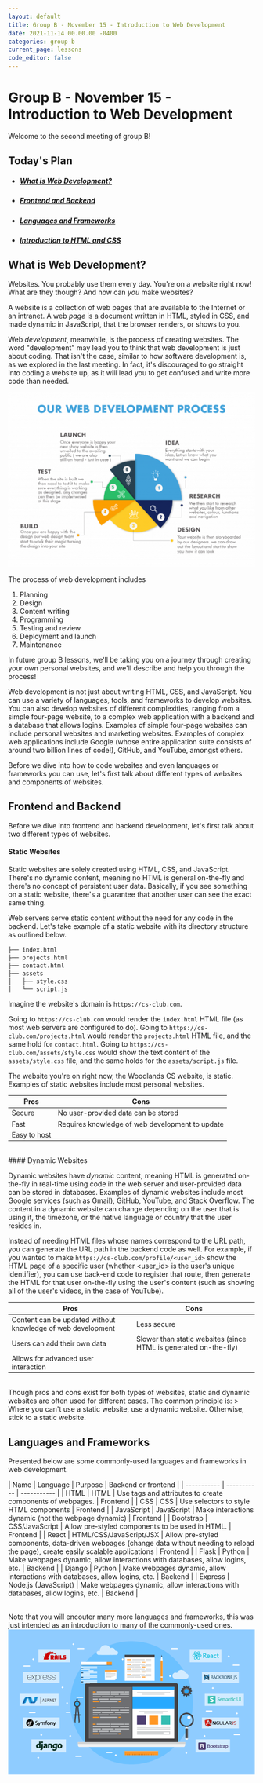 ```yaml
---
layout: default
title: Group B - November 15 - Introduction to Web Development
date: 2021-11-14 00.00.00 -0400
categories: group-b
current_page: lessons
code_editor: false
---
```

# Group B - November 15 - Introduction to Web Development

Welcome to the second meeting of group B!

## Today's Plan
- <h5><a href="#what-is-web-development">What is Web Development?</a></h5>
- <h5><a href="#frontend-and-backend">Frontend and Backend</a></h5>
- <h5><a href="#languages-and-frameworks">Languages and Frameworks</a></h5>
- <h5><a href="#introduction-to-html-and-css">Introduction to HTML and CSS</a></h5>

## What is Web Development?

Websites. You probably use them every day. You're on a website right now! What are they though? And how can *you* make websites? 

A website is a collection of web pages that are available to the Internet or an intranet. A web *page* is a document written in HTML, styled in CSS, and made dynamic in JavaScript, that the browser renders, or shows to you. 

Web *development*, meanwhile, is the process of creating websites. The word "development" may lead you to think that web development is just about coding. That isn't the case, similar to how software development is, as we explored in the last meeting. In fact, it's discouraged to go straight into coding a website up, as it will lead you to get confused and write more code than needed.

<img src="/assets/img/group-b/lesson-5/webdev-process.png" alt="" class="post-img float-right">

The process of web development includes
1. Planning
2. Design
3. Content writing
4. Programming
5. Testing and review
6. Deployment and launch
7. Maintenance

In future group B lessons, we'll be taking you on a journey through creating your own personal websites, and we'll describe and help you through the process!

Web development is not just about writing HTML, CSS, and JavaScript. You can use a variety of languages, tools, and frameworks to develop websites. You can also develop websites of different complexities, ranging from a simple four-page website, to a complex web application with a backend and a database that allows logins. Examples of simple four-page websites can include personal websites and marketing websites. Examples of complex web applications include Google (whose entire application suite consists of around two billion lines of code!), GitHub, and YouTube, amongst others.

Before we dive into how to code websites and even languages or frameworks you can use, let's first talk about different types of websites and components of websites.

## Frontend and Backend

Before we dive into frontend and backend development, let's first talk about two different types of websites.

#### Static Websites

Static websites are solely created using HTML, CSS, and JavaScript. There's no dynamic content, meaning no HTML is general on-the-fly and there's no concept of persistent user data. Basically, if you see something on a static website, there's a guarantee that another user can see the exact same thing.

Web servers serve static content without the need for any code in the backend. Let's take example of a static website with its directory structure as outlined below.
```
├── index.html
├── projects.html
├── contact.html
├── assets
│   ├── style.css
│   └── script.js
```

Imagine the website's domain is `https://cs-club.com`.

Going to `https://cs-club.com` would render the `index.html` HTML file (as most web servers are configured to do). Going to `https://cs-club.com/projects.html` would render the `projects.html` HTML file, and the same hold for `contact.html`. Going to `https://cs-club.com/assets/style.css` would show the text content of the `assets/style.css` file, and the same holds for the `assets/script.js` file.

The website you're on right now, the Woodlands CS website, is static. Examples of static websites include most personal websites.

| Pros      | Cons |
| ----------- | ----------- |
| Secure      | No user-provided data can be stored       |
| Fast   | Requires knowledge of web development to update       |
| Easy to host | |

<br>
#### Dynamic Websites

Dynamic websites have *dynamic* content, meaning HTML is generated on-the-fly in real-time using code in the web server and user-provided data can be stored in databases. Examples of dynamic websites include most Google services (such as Gmail), GitHub, YouTube, and Stack Overflow. The content in a dynamic website can change depending on the user that is using it, the timezone, or the native language or country that the user resides in.

Instead of needing HTML files whose names correspond to the URL path, you can generate the URL path in the backend code as well. For example, if you wanted to make `https://cs-club.com/profile/<user_id>` show the HTML page of a specific user (whether <user_id> is the user's unique identifier), you can use back-end code to register that route, then generate the HTML for that user on-the-fly using the user's content (such as showing all of the user's videos, in the case of YouTube).

| Pros      | Cons |
| ----------- | ----------- |
| Content can be updated without knowledge of web development      | Less secure |
| Users can add their own data   | Slower than static websites (since HTML is generated on-the-fly)       |
| Allows for advanced user interaction | |

<br>
Though pros and cons exist for both types of websites, static and dynamic websites are often used for different cases. The common principle is:
> Where you can't use a static website, use a dynamic website. Otherwise, stick to a static website.

## Languages and Frameworks

Presented below are some commonly-used languages and frameworks in web development.


| Name      | Language | Purpose | Backend or frontend |
| ----------- | ----------- | ----------- |
| HTML | HTML | Use tags and attributes to create components of webpages. | Frontend |
| CSS | CSS | Use selectors to style HTML components | Frontend |
| JavaScript | JavaScript | Make interactions dynamic (not the webpage dynamic) | Frontend |
| Bootstrap | CSS/JavaScript | Allow pre-styled components to be used in HTML. | Frontend |
| React | HTML/CSS/JavaScript/JSX | Allow pre-styled components, data-driven webpages (change data without needing to reload the page), create easily scalable applications | Frontend |
| Flask | Python | Make webpages dynamic, allow interactions with databases, allow logins, etc. | Backend |
| Django | Python | Make webpages dynamic, allow interactions with databases, allow logins, etc. | Backend |
| Express | Node.js (JavaScript) | Make webpages dynamic, allow interactions with databases, allow logins, etc. | Backend |

<br>
Note that you will encouter many more languages and frameworks, this was just intended as an introduction to many of the commonly-used ones.

<img src="/assets/img/group-b/lesson-5/frameworks.png" alt="" class="post-img mt-3">